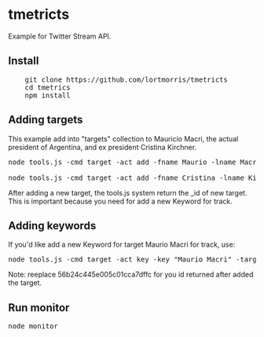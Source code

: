 # tmetricts
Example for Twitter Stream API.

## Install
<pre>
    git clone https://github.com/lortmorris/tmetricts
    cd tmetrics
    npm install
</pre>

## Adding targets
This example add into "targets" collection to Mauricio Macri, the actual president of Argentina, and ex president Cristina Kirchner.  
<pre>
node tools.js -cmd target -act add -fname Maurio -lname Macri -pol someData -web "http://mauriciomacri.com.ar/" -twitter "https://twitter.com/mauriciomacri" -fanpage "https://www.facebook.com/mauriciomacri/"

node tools.js -cmd target -act add -fname Cristina -lname Kirchner -pol someData -web "http://www.cfkargentina.com/" -twitter "https://twitter.com/cfkargentina" -fanpage "https://www.facebook.com/CFKArgentina/" 
</pre>

After adding a new target, the tools.js system return the _id of new target. This is important because you need for add a new Keyword for track.

## Adding keywords
If you'd like add a new Keyword for target Maurio Macri for track, use:
<pre>
node tools.js -cmd target -act key -key "Maurio Macri" -target 56b24c445e005c01cca7dffc
</pre>

Note: reeplace 56b24c445e005c01cca7dffc for you id returned after added the target.

## Run monitor

<pre>
node monitor
</pre>